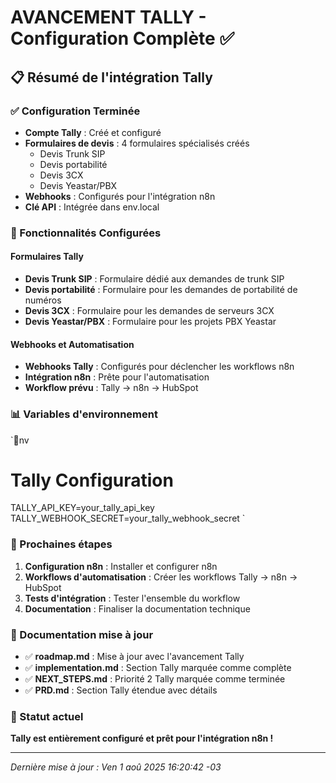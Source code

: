 # AVANCEMENT TALLY - Configuration Complète ✅

## 📋 Résumé de l'intégration Tally

### ✅ Configuration Terminée

- **Compte Tally** : Créé et configuré
- **Formulaires de devis** : 4 formulaires spécialisés créés
  - Devis Trunk SIP
  - Devis portabilité
  - Devis 3CX
  - Devis Yeastar/PBX
- **Webhooks** : Configurés pour l'intégration n8n
- **Clé API** : Intégrée dans env.local

### 🔧 Fonctionnalités Configurées

#### Formulaires Tally
- **Devis Trunk SIP** : Formulaire dédié aux demandes de trunk SIP
- **Devis portabilité** : Formulaire pour les demandes de portabilité de numéros
- **Devis 3CX** : Formulaire pour les demandes de serveurs 3CX
- **Devis Yeastar/PBX** : Formulaire pour les projets PBX Yeastar

#### Webhooks et Automatisation
- **Webhooks Tally** : Configurés pour déclencher les workflows n8n
- **Intégration n8n** : Prête pour l'automatisation
- **Workflow prévu** : Tally → n8n → HubSpot

### 📊 Variables d'environnement

`nv
# Tally Configuration
TALLY_API_KEY=your_tally_api_key
TALLY_WEBHOOK_SECRET=your_tally_webhook_secret
`

### 🎯 Prochaines étapes

1. **Configuration n8n** : Installer et configurer n8n
2. **Workflows d'automatisation** : Créer les workflows Tally → n8n → HubSpot
3. **Tests d'intégration** : Tester l'ensemble du workflow
4. **Documentation** : Finaliser la documentation technique

### 📝 Documentation mise à jour

- ✅ **roadmap.md** : Mise à jour avec l'avancement Tally
- ✅ **implementation.md** : Section Tally marquée comme complète
- ✅ **NEXT_STEPS.md** : Priorité 2 Tally marquée comme terminée
- ✅ **PRD.md** : Section Tally étendue avec détails

### 🚀 Statut actuel

**Tally est entièrement configuré et prêt pour l'intégration n8n !**

---

*Dernière mise à jour : Ven  1 aoû 2025 16:20:42 -03*
